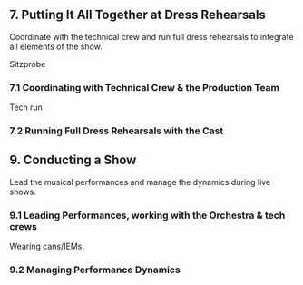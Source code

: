 ## 7. Putting It All Together at Dress Rehearsals

Coordinate with the technical crew and run full dress rehearsals to
integrate all elements of the show.

Sitzprobe

### 7.1 Coordinating with Technical Crew & the Production Team

Tech run

### 7.2 Running Full Dress Rehearsals with the Cast


## 9. Conducting a Show

Lead the musical performances and manage the dynamics during live shows.

### 9.1 Leading Performances, working with the Orchestra & tech crews

Wearing cans/IEMs.

### 9.2 Managing Performance Dynamics